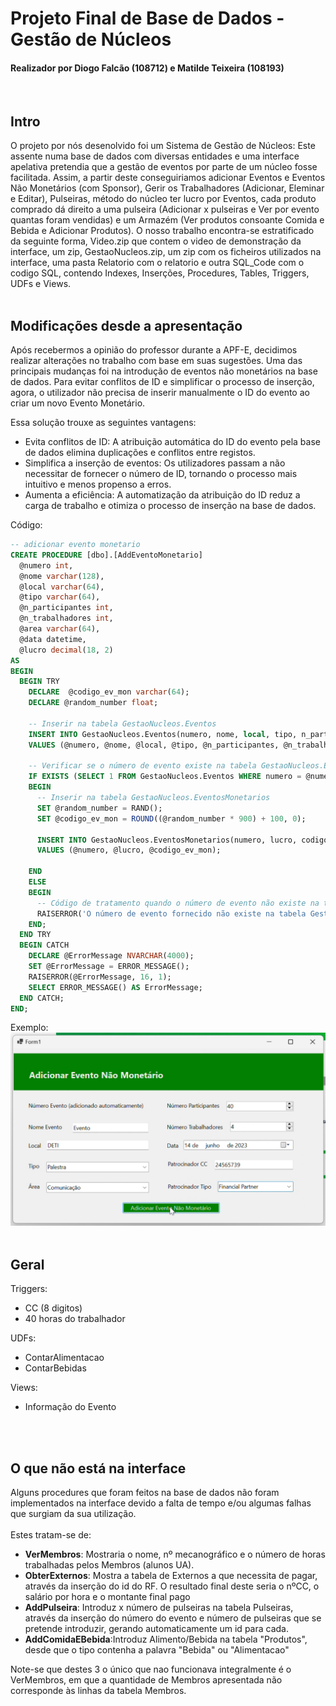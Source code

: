 # Projeto Final de Base de Dados - Gestão de Núcleos<br />
#### Realizador por Diogo Falcão (108712) e Matilde Teixeira (108193)
<br />


## Intro
O projeto por nós desenolvido foi um Sistema de Gestão de Núcleos: Este assente numa base de dados com diversas entidades e uma interface apelativa pretendia que a gestão de eventos por parte de um núcleo fosse facilitada. Assim, a partir deste conseguiriamos adicionar Eventos e Eventos Não Monetários (com Sponsor), Gerir os Trabalhadores (Adicionar, Eleminar e Editar), Pulseiras, método do núcleo ter lucro por Eventos, cada produto comprado dá direito a uma pulseira (Adicionar x pulseiras e Ver por evento quantas foram vendidas) e um Armazém (Ver produtos consoante Comida e Bebida e Adicionar Produtos).
O nosso trabalho encontra-se estratificado da seguinte forma, Video.zip que contem o video de demonstração da interface, um zip, GestaoNucleos.zip, um zip com os ficheiros utilizados na interface, uma pasta Relatorio com o relatorio e outra SQL_Code com o codigo SQL, contendo Indexes, Inserções, Procedures, Tables, Triggers, UDFs e Views.
<br />
<br />

## Modificações desde a apresentação
Após recebermos a opinião do professor durante a APF-E, decidimos realizar alterações no trabalho com base em suas sugestões. Uma das principais mudanças foi na introdução de eventos não monetários na base de dados. Para evitar conflitos de ID e simplificar o processo de inserção, agora, o utilizador não precisa de inserir manualmente o ID do evento ao criar um novo Evento Monetário. 

Essa solução trouxe as seguintes vantagens:
- Evita conflitos de ID: A atribuição automática do ID do evento pela base de dados elimina duplicações e conflitos entre registos.
- Simplifica a inserção de eventos: Os utilizadores passam a não necessitar de fornecer o número de ID, tornando o processo mais intuitivo e menos propenso a erros.
- Aumenta a eficiência: A automatização da atribuição do ID reduz a carga de trabalho e otimiza o processo de inserção na base de dados.

Código:
```sql
-- adicionar evento monetario
CREATE PROCEDURE [dbo].[AddEventoMonetario] 
  @numero int, 
  @nome varchar(128), 
  @local varchar(64), 
  @tipo varchar(64), 
  @n_participantes int, 
  @n_trabalhadores int, 
  @area varchar(64), 
  @data datetime, 
  @lucro decimal(18, 2) 
AS
BEGIN
  BEGIN TRY
    DECLARE  @codigo_ev_mon varchar(64);
    DECLARE @random_number float;
    
    -- Inserir na tabela GestaoNucleos.Eventos
    INSERT INTO GestaoNucleos.Eventos(numero, nome, local, tipo, n_participantes, n_trabalhadores, area, data)
    VALUES (@numero, @nome, @local, @tipo, @n_participantes, @n_trabalhadores, @area, @data);
    
    -- Verificar se o número de evento existe na tabela GestaoNucleos.Eventos
    IF EXISTS (SELECT 1 FROM GestaoNucleos.Eventos WHERE numero = @numero)
    BEGIN
      -- Inserir na tabela GestaoNucleos.EventosMonetarios
      SET @random_number = RAND();
      SET @codigo_ev_mon = ROUND((@random_number * 900) + 100, 0);
      
      INSERT INTO GestaoNucleos.EventosMonetarios(numero, lucro, codigo_ev_mon)
      VALUES (@numero, @lucro, @codigo_ev_mon);
      
    END
    ELSE
    BEGIN
      -- Código de tratamento quando o número de evento não existe na tabela GestaoNucleos.Eventos
      RAISERROR('O número de evento fornecido não existe na tabela GestaoNucleos.Eventos.', 16, 1);
    END;
  END TRY
  BEGIN CATCH
    DECLARE @ErrorMessage NVARCHAR(4000);
    SET @ErrorMessage = ERROR_MESSAGE();
    RAISERROR(@ErrorMessage, 16, 1);
    SELECT ERROR_MESSAGE() AS ErrorMessage;
  END CATCH;
END;
```
Exemplo:
![Exemplo](./addEvent.png)
<br />
<br />


## Geral
Triggers:
- CC (8 digitos)
- 40 horas do trabalhador

UDFs:
- ContarAlimentacao<br />
- ContarBebidas<br />

Views:
- Informação do Evento
<br />
<br />

## O que não está na interface
Alguns procedures que foram feitos na base de dados não foram implementados na interface devido a falta de tempo e/ou algumas falhas que surgiam da sua utilização.<br /><br />
Estes tratam-se de: <br />
- **VerMembros**: Mostraria o nome, nº mecanográfico e o número de horas trabalhadas pelos Membros (alunos UA).<br />
- **ObterExternos**: Mostra a tabela de Externos a que necessita de pagar, através da inserção do id do RF. O resultado final deste seria o nºCC, o salário por hora e o montante final pago<br />
- **AddPulseira**: Introduz x número de pulseiras na tabela Pulseiras, através da inserção do número do evento e número de pulseiras que se pretende introduzir, gerando automaticamente um id para cada. <br />
- **AddComidaEBebida**:Introduz Alimento/Bebida na tabela "Produtos", desde que o tipo contenha a palavra "Bebida" ou "Alimentacao"<br />

Note-se que destes 3 o único que nao funcionava integralmente é o VerMembros, em que a quantidade de Membros apresentada não corresponde às linhas da tabela Membros.

